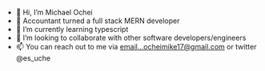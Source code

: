 - 👋 Hi, I’m Michael Ochei
- 👀 Accountant turned a full stack MERN developer
- 🌱 I’m currently learning typescript 
- 💞️ I’m looking to collaborate with other software developers/engineers
- 📫 You can reach out to me via email...ocheimike17@gmail.com or twitter @es_uche

<!---
MichaelFED/MichaelFED is a ✨ special ✨ repository because its `README.md` (this file) appears on your GitHub profile.
You can click the Preview link to take a look at your changes.
--->
